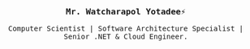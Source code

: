 <h3 align='center'><samp><strong>Mr. Watcharapol Yotadee</strong>⚡</samp></h3> 
<p align='center'> <samp>Computer Scientist | Software Architecture Specialist | Senior .NET & Cloud Engineer.</samp></p>


<!--
**WatcharapolxFa/WatcharapolxFa** is a ✨ _special_ ✨ repository because its `README.md` (this file) appears on your GitHub profile.

Here are some ideas to get you started:

- 🔭 I’m currently working on ...
- 🌱 I’m currently learning ...
- 👯 I’m looking to collaborate on ...
- 🤔 I’m looking for help with ...
- 💬 Ask me about ...
- 📫 How to reach me: ...
- 😄 Pronouns: ...
- ⚡ Fun fact: ...
-->
